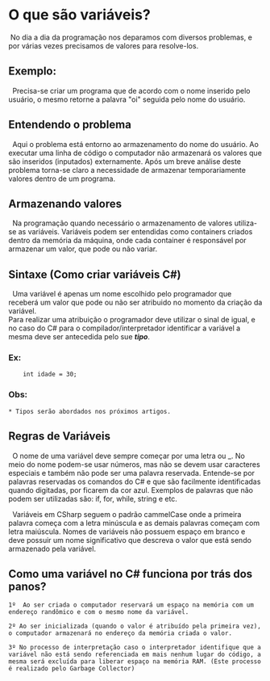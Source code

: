 # O que são variáveis? 

&nbsp;No dia a dia da programação nos deparamos com diversos problemas, e por várias vezes precisamos de valores para resolve-los. <br>

## Exemplo: 

&nbsp; Precisa-se criar um programa que de acordo com o nome inserido pelo usuário, o mesmo retorne a palavra "oi" seguida pelo nome do usuário.<br>

## Entendendo o problema

&nbsp; Aqui o problema está entorno ao armazenamento do nome do usuário. Ao executar uma linha de código o computador não armazenará os valores que são inseridos (inputados) externamente. Após um breve análise deste problema torna-se claro a necessidade de armazenar temporariamente valores dentro de um programa.

## Armazenando valores

&nbsp; Na programação quando necessário o armazenamento de valores utiliza-se as variáveis. Variáveis podem ser entendidas como containers criados dentro da memória da máquina, onde cada container é responsável por armazenar um valor, que pode ou não variar. <br>

## Sintaxe (Como criar variáveis C#)

&nbsp; Uma variável é apenas um nome escolhido pelo programador que receberá um valor que pode ou não ser atribuido no momento da criação da variável. <br>
Para realizar uma atribuição o programador deve utilizar o sinal de igual, e no caso do C# para o compilador/interpretador identificar a variável a mesma deve ser antecedida pelo sue <i><strong>tipo</strong></i>.

### Ex:

```cshrap
    int idade = 30;
```

### Obs:

    * Tipos serão abordados nos próximos artigos.

## Regras de Variáveis

&nbsp; O nome de uma variável deve sempre começar por uma letra ou _. No meio do nome podem-se usar números, mas não se devem usar caracteres especiais e também não pode ser uma palavra reservada. Entende-se por palavras reservadas os comandos do C# e que são facilmente identificadas quando digitadas, por ficarem da cor azul. Exemplos de palavras que não podem ser utilizadas são: if, for, while, string e etc.<br>

&nbsp; Variáveis em CSharp seguem o padrão cammelCase onde a primeira palavra começa com a letra minúscula e as demais palavras começam com letra maiúscula. Nomes de variáveis não possuem espaço em branco e deve possuir um nome significativo que descreva o valor que está sendo armazenado pela variável.



## Como uma variável no C# funciona por trás dos panos?

    1º  Ao ser criada o computador reservará um espaço na memória com um endereço randômico e com o mesmo nome da variável.

    2º Ao ser inicializada (quando o valor é atribuído pela primeira vez), o computador armazenará no endereço da memória criada o valor.

    3º No processo de interpretação caso o interpretador identifique que a variável não está sendo referenciada em mais nenhum lugar do código, a mesma será excluída para liberar espaço na memória RAM. (Este processo é realizado pelo Garbage Collector)
          
